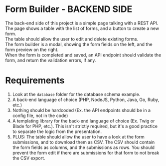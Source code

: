 # Form Builder - BACKEND SIDE

The back-end side of this project is a simple page talking with a REST API.  
The page shows a table with the list of forms, and a button to create a new form.  
The table should allow the user to edit and delete existing forms.  
The form builder is a modal, showing the form fields on the left, and the form preview on the right.  
When the form is completed and saved, an API endpoint should validate the form, and return the validation errors, if any.

# Requirements

1. Look at the `database` folder for the database schema example.
2. A back-end language of choice (PHP, NodeJS, Python, Java, Go, Ruby, etc.)
3. Nothing should be hardcoded (Ex. the API endpoints should be in a config file, not in the code)
4. A templating library for the back-end language of choice (Ex. Twig or Blade for PHP, etc.). This isn't strictly required, but it's a good practice to separate the logic from the presentation.
5. PLUS: The table should allow the user to have a look at the form submissions, and to download them as CSV. The CSV should contain the form fields as columns, and the submissions as rows. You should prevent the form edit if there are submissions for that form to not break the CSV export.